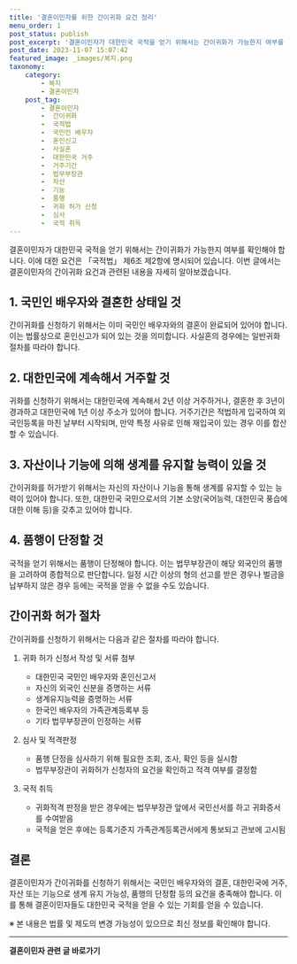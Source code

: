 ```yaml
---
title: '결혼이민자를 위한 간이귀화 요건 정리'
menu_order: 1
post_status: publish
post_excerpt: '결혼이민자가 대한민국 국적을 얻기 위해서는 간이귀화가 가능한지 여부를 확인해야 합니다. 이에 대한 요건은  국적법  제6조 제2항에 명시되어 있습니다. 이번 글에서는 결혼이민자의 간이귀화 요건과 관련된 내용을 자세히 알아보겠습니다.'
post_date: 2023-11-07 15:07:42
featured_image: _images/복지.png
taxonomy:
    category:
        - 복지
        - 결혼이민자
    post_tag:
        - 결혼이민자
        -  간이귀화
        -  국적법
        -  국민인 배우자
        -  혼인신고
        -  사실혼
        -  대한민국 거주
        -  거주기간
        -  법무부장관
        -  자산
        -  기능
        -  품행
        -  귀화 허가 신청
        -  심사
        -  국적 취득
---
```



결혼이민자가 대한민국 국적을 얻기 위해서는 간이귀화가 가능한지 여부를 확인해야 합니다. 이에 대한 요건은 「국적법」 제6조 제2항에 명시되어 있습니다. 이번 글에서는 결혼이민자의 간이귀화 요건과 관련된 내용을 자세히 알아보겠습니다.

## 1. 국민인 배우자와 결혼한 상태일 것

간이귀화를 신청하기 위해서는 이미 국민인 배우자와의 결혼이 완료되어 있어야 합니다. 이는 법률상으로 혼인신고가 되어 있는 것을 의미합니다. 사실혼의 경우에는 일반귀화 절차를 따라야 합니다.

## 2. 대한민국에 계속해서 거주할 것

귀화를 신청하기 위해서는 대한민국에 계속해서 2년 이상 거주하거나, 결혼한 후 3년이 경과하고 대한민국에 1년 이상 주소가 있어야 합니다. 거주기간은 적법하게 입국하여 외국인등록을 마친 날부터 시작되며, 만약 특정 사유로 인해 재입국이 있는 경우 이를 합산할 수 있습니다.

## 3. 자산이나 기능에 의해 생계를 유지할 능력이 있을 것

간이귀화를 허가받기 위해서는 자신의 자산이나 기능을 통해 생계를 유지할 수 있는 능력이 있어야 합니다. 또한, 대한민국 국민으로서의 기본 소양(국어능력, 대한민국 풍습에 대한 이해 등)을 갖추고 있어야 합니다.

## 4. 품행이 단정할 것

국적을 얻기 위해서는 품행이 단정해야 합니다. 이는 법무부장관이 해당 외국인의 품행을 고려하여 종합적으로 판단합니다. 일정 시간 이상의 형의 선고를 받은 경우나 벌금을 납부하지 않은 경우 등에는 국적을 얻을 수 없을 수도 있습니다.

## 간이귀화 허가 절차

간이귀화를 신청하기 위해서는 다음과 같은 절차를 따라야 합니다.

1. 귀화 허가 신청서 작성 및 서류 첨부
   - 대한민국 국민인 배우자와 혼인신고서
   - 자신의 외국인 신분을 증명하는 서류
   - 생계유지능력을 증명하는 서류
   - 한국인 배우자의 가족관계등록부 등
   - 기타 법무부장관이 인정하는 서류

2. 심사 및 적격판정
   - 품행 단정을 심사하기 위해 필요한 조회, 조사, 확인 등을 실시함
   - 법무부장관이 귀화허가 신청자의 요건을 확인하고 적격 여부를 결정함

3. 국적 취득
   - 귀화적격 판정을 받은 경우에는 법무부장관 앞에서 국민선서를 하고 귀화증서를 수여받음
   - 국적을 얻은 후에는 등록기준지 가족관계등록관서에게 통보되고 관보에 고시됨

## 결론

결혼이민자가 간이귀화를 신청하기 위해서는 국민인 배우자와의 결혼, 대한민국에 거주, 자산 또는 기능으로 생계 유지 가능성, 품행의 단정함 등의 요건을 충족해야 합니다. 이를 통해 결혼이민자들도 대한민국 국적을 얻을 수 있는 기회를 얻을 수 있습니다.

※ 본 내용은 법률 및 제도의 변경 가능성이 있으므로 최신 정보를 확인해야 합니다.
<!-- wp:separator -->
<hr class="wp-block-separator has-alpha-channel-opacity"/>
<!-- /wp:separator -->

<!-- wp:group {"backgroundColor":"base","layout":{"type":"constrained"}} -->
<div class="wp-block-group has-base-background-color has-background"><!-- wp:paragraph {"align":"center","fontSize":"medium"} -->
<p class="has-text-align-center has-large-font-size"><strong>결혼이민자 관련 글 바로가기</strong></p>
<!-- /wp:paragraph -->


<!-- wp:latest-posts
{"categories":[{"id":14581,"count":19,"description":"","link":"https://uknowlaw.com/category/%ea%b2%b0%ed%98%bc%ec%9d%b4%eb%af%bc%ec%9e%90/","name":"결혼이민자","slug":"결혼이민자","taxonomy":"category","parent":0,"meta":[],"_links":{"self":[{"href":"https://uknowlaw.com/wp-json/wp/v2/categories/14581"}],"collection":[{"href":"https://uknowlaw.com/wp-json/wp/v2/categories"}],"about":[{"href":"https://uknowlaw.com/wp-json/wp/v2/taxonomies/category"}],"wp:post_type":[{"href":"https://uknowlaw.com/wp-json/wp/v2/posts?categories=14581"}],"curies":[{"name":"wp","href":"https://api.w.org/{rel}","templated":true}]}}],"postsToShow":100,"excerptLength":28,"postLayout":"grid","columns":2,"featuredImageAlign":"left","featuredImageSizeSlug":"large","fontSize":"small"} /--></div>
<!-- /wp:group -->